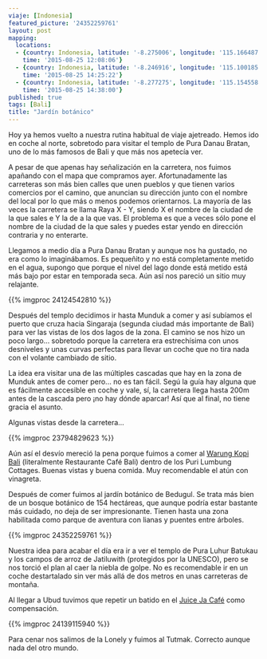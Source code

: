 ```yaml
---
viaje: [Indonesia]
featured_picture: '24352259761'
layout: post
mapping:
  locations:
  - {country: Indonesia, latitude: '-8.275006', longitude: '115.166487', place: Candikuning,
    time: '2015-08-25 12:08:06'}
  - {country: Indonesia, latitude: '-8.246916', longitude: '115.100185', place: Danau/waduk,
    time: '2015-08-25 14:25:22'}
  - {country: Indonesia, latitude: '-8.277275', longitude: '115.154558', place: Candikuning,
    time: '2015-08-25 14:38:00'}
published: true
tags: [Bali]
title: "Jardín botánico"
---
```


Hoy ya hemos vuelto a nuestra rutina habitual de viaje ajetreado. Hemos ido en coche al norte, sobretodo para visitar el templo de Pura Danau Bratan, uno de lo más famosos de Bali y que más nos apetecía ver.

A pesar de que apenas hay señalización en la carretera, nos fuimos apañando con el mapa que compramos ayer. Afortunadamente las carreteras son más bien calles que unen pueblos y que tienen varios comercios por el camino, que anuncian su dirección junto con el nombre del local por lo que más o menos podemos orientarnos. La mayoría de las veces la carretera se llama Raya X - Y, siendo X el nombre de la ciudad de la que sales e Y la de a la que vas. El problema es que a veces sólo pone el nombre de la ciudad de la que sales y puedes estar yendo en dirección contraria y no enterarte.

Llegamos a medio día a Pura Danau Bratan y aunque nos ha gustado, no era como lo imaginábamos. Es pequeñito y no está completamente metido en el agua, supongo que porque el nivel del lago donde está metido está más bajo por estar en temporada seca. Aún así nos pareció un sitio muy relajante.

{{% imgproc 24124542810 %}}

Después del templo decidimos ir hasta Munduk a comer y así subíamos el puerto que cruza hacia Singaraja (segunda ciudad más importante de Bali) para ver las vistas de los dos lagos de la zona. El camino se nos hizo un poco largo... sobretodo porque la carretera era estrechísima con unos desniveles y unas curvas perfectas para llevar un coche que no tira nada con el volante cambiado de sitio.

La idea era visitar una de las múltiples cascadas que hay en la zona de Munduk antes de comer pero... no es tan fácil. Segú la guía hay alguna que es fácilmente accesible en coche y vale, sí, la carretera llega hasta 200m antes de la cascada pero ¡no hay dónde aparcar! Así que al final, no tiene gracia el asunto.

Algunas vistas desde la carretera...

{{% imgproc 23794829623 %}}

Aún así el desvío mereció la pena porque fuimos a comer al [Warung Kopi Bali][puri lumbung] (literalmente Restaurante Café Bali) dentro de los Puri Lumbung Cottages. Buenas vistas y buena comida. Muy recomendable el atún con vinagreta.

Después de comer fuimos al jardín botánico de Bedugul. Se trata más bien de un bosque botánico de 154 hectáreas, que aunque podría estar bastante más cuidado, no deja de ser impresionante. Tienen hasta una zona habilitada como parque de aventura con lianas y puentes entre árboles.

{{% imgproc 24352259761 %}}

Nuestra idea para acabar el día era ir a ver el templo de Pura Luhur Batukau y los campos de arroz de Jatiluwith (protegidos por la UNESCO), pero se nos torció el plan al caer la niebla de golpe. No es recomendable ir en un coche destartalado sin ver más allá de dos metros en unas carreteras de montaña.

Al llegar a Ubud tuvimos que repetir un batido en el [Juice Ja Café][juice ja] como compensación.

{{% imgproc 24139115940 %}}

Para cenar nos salimos de la Lonely y fuimos al Tutmak. Correcto aunque nada del otro mundo.

[puri lumbung]: https://purilumbung.com/facilities/restaurant-2/
[juice ja]: https://www.tripadvisor.com/Restaurant_Review-g297701-d1182687-Reviews-Juice_Ja_Cafe-Ubud_Bali.html